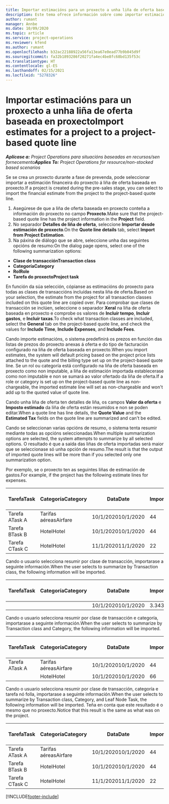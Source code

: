```yaml
---
title: Importar estimacións para un proxecto a unha liña de oferta baseada en proxecto
description: Este tema ofrece información sobre como importar estimacións dun proxecto a unha liña de oferta.
author: rumant
manager: Annbe
ms.date: 10/09/2020
ms.topic: article
ms.service: project-operations
ms.reviewer: kfend
ms.author: rumant
ms.openlocfilehash: b32ac22188922a56fa13ea67e0ead77b9b045d9f
ms.sourcegitcommit: fa32b1893286f20271fa4ec4be8fc68bd135f53c
ms.translationtype: HT
ms.contentlocale: gl-ES
ms.lasthandoff: 02/15/2021
ms.locfileid: "5278326"
---
```

# <a name="import-estimates-for-a-project-to-a-project-based-quote-line"></a><span data-ttu-id="62a4a-103">Importar estimacións para un proxecto a unha liña de oferta baseada en proxecto</span><span class="sxs-lookup"><span data-stu-id="62a4a-103">Import estimates for a project to a project-based quote line</span></span>

<span data-ttu-id="62a4a-104">_**Aplícase a:** Project Operations para situacións baseadas en recursos/sen fornecemento_</span><span class="sxs-lookup"><span data-stu-id="62a4a-104">_**Applies To:** Project Operations for resource/non-stocked based scenarios_</span></span>


<span data-ttu-id="62a4a-105">Se se crea un proxecto durante a fase de prevenda, pode seleccionar importar a estimación financeira do proxecto á liña de oferta baseada en proxecto.</span><span class="sxs-lookup"><span data-stu-id="62a4a-105">If a project is created during the pre-sales stage, you can select to import the financial estimate from the project to the project-based quote line.</span></span>

1. <span data-ttu-id="62a4a-106">Asegúrese de que a liña de oferta baseada en proxecto conteña a información do proxecto no campo **Proxecto**.</span><span class="sxs-lookup"><span data-stu-id="62a4a-106">Make sure that the project-based quote line has the project information in the **Project** field.</span></span>
2. <span data-ttu-id="62a4a-107">No separador **Detalles de liña de oferta**, seleccione **Importar desde estimación de proxecto**.</span><span class="sxs-lookup"><span data-stu-id="62a4a-107">On the **Quote line details** tab, select **Import from Project Estimation**.</span></span>
3. <span data-ttu-id="62a4a-108">Na páxina de diálogo que se abre, seleccione unha das seguintes opcións de resumo:</span><span class="sxs-lookup"><span data-stu-id="62a4a-108">On the dialog page opens, select one of the following summarization options:</span></span>

  - <span data-ttu-id="62a4a-109">**Clase de transacción**</span><span class="sxs-lookup"><span data-stu-id="62a4a-109">**Transaction class**</span></span>
  - <span data-ttu-id="62a4a-110">**Categoría**</span><span class="sxs-lookup"><span data-stu-id="62a4a-110">**Category**</span></span>
  - <span data-ttu-id="62a4a-111">**Rol**</span><span class="sxs-lookup"><span data-stu-id="62a4a-111">**Role**</span></span> 
  - <span data-ttu-id="62a4a-112">**Tarefa do proxecto**</span><span class="sxs-lookup"><span data-stu-id="62a4a-112">**Project task**</span></span>

<span data-ttu-id="62a4a-113">En función da súa selección, cópianse as estimacións do proxecto para todas as clases de transaccións incluídas nesta liña de oferta.</span><span class="sxs-lookup"><span data-stu-id="62a4a-113">Based on your selection, the estimate from the project for all transaction classes included on this quote line are copied over.</span></span> <span data-ttu-id="62a4a-114">Para comprobar que clases de transacción se inclúen, seleccione o separador **Xeral** na liña de oferta baseada en proxecto e comprobe os valores de **Incluír tempo**, **Incluír gastos**, e **Incluír taxas**.</span><span class="sxs-lookup"><span data-stu-id="62a4a-114">To check what transaction classes are included, select the **General** tab on the project-based quote line, and check the values for **Include Time**, **Include Expenses**, and **Include Fees**.</span></span>

<span data-ttu-id="62a4a-115">Cando importe estimacións, o sistema predefinirá os prezos en función das listas de prezos do proxecto anexas á oferta e do tipo de facturación configurado na liña de oferta baseada en proxecto.</span><span class="sxs-lookup"><span data-stu-id="62a4a-115">When you import estimates, the system will default pricing based on the project price lists attached to the quote and the billing type set up on the project-based quote line.</span></span> <span data-ttu-id="62a4a-116">Se un rol ou categoría está configurado na liña de oferta baseada en proxecto como non imputable, a liña de estimación importada establecerase como non imputable e non se sumará ao valor ofertado da liña de oferta.</span><span class="sxs-lookup"><span data-stu-id="62a4a-116">If a role or category is set up on the project-based quote line as non-chargeable, the imported estimate line will set as non-chargeable and won't add up to the quoted value of quote line.</span></span>

<span data-ttu-id="62a4a-117">Cando unha liña de oferta ten detalles de liña, os campos **Valor da oferta** e **Imposto estimado** da liña de oferta están resumidos e non se poden editar.</span><span class="sxs-lookup"><span data-stu-id="62a4a-117">When a quote line has line details, the **Quote Value** and the **Estimated Tax** fields on the quote line are summarized and can't be edited.</span></span>

<span data-ttu-id="62a4a-118">Cando se seleccionan varias opcións de resumo, o sistema tenta resumir mediante todas as opcións seleccionadas.</span><span class="sxs-lookup"><span data-stu-id="62a4a-118">When multiple summarization options are selected, the system attempts to summarize by all selected options.</span></span> <span data-ttu-id="62a4a-119">O resultado é que a saída das liñas de oferta importadas será maior que se seleccionase só unha opción de resumo.</span><span class="sxs-lookup"><span data-stu-id="62a4a-119">The result is that the output of imported quote lines will be more than if you selected only one summarization option.</span></span>

<span data-ttu-id="62a4a-120">Por exemplo, se o proxecto ten as seguintes liñas de estimación de gastos.</span><span class="sxs-lookup"><span data-stu-id="62a4a-120">For example, if the project has the following estimate lines for expenses.</span></span>

| <span data-ttu-id="62a4a-121">Tarefa</span><span class="sxs-lookup"><span data-stu-id="62a4a-121">Task</span></span> | <span data-ttu-id="62a4a-122">Categoría</span><span class="sxs-lookup"><span data-stu-id="62a4a-122">Category</span></span> | <span data-ttu-id="62a4a-123">Data</span><span class="sxs-lookup"><span data-stu-id="62a4a-123">Date</span></span> | <span data-ttu-id="62a4a-124">Importe</span><span class="sxs-lookup"><span data-stu-id="62a4a-124">Quantity</span></span> | <span data-ttu-id="62a4a-125">Prezo por unidade</span><span class="sxs-lookup"><span data-stu-id="62a4a-125">Unit price</span></span> | <span data-ttu-id="62a4a-126">Importe </span><span class="sxs-lookup"><span data-stu-id="62a4a-126">Amount</span></span> |
| --- | --- | --- | --- | --- | --- |
| <span data-ttu-id="62a4a-127">Tarefa A</span><span class="sxs-lookup"><span data-stu-id="62a4a-127">Task A</span></span> | <span data-ttu-id="62a4a-128">Tarifas aéreas</span><span class="sxs-lookup"><span data-stu-id="62a4a-128">Airfare</span></span> | <span data-ttu-id="62a4a-129">10/1/2020</span><span class="sxs-lookup"><span data-stu-id="62a4a-129">10/1/2020</span></span> | <span data-ttu-id="62a4a-130">4</span><span class="sxs-lookup"><span data-stu-id="62a4a-130">4</span></span> | <span data-ttu-id="62a4a-131">400</span><span class="sxs-lookup"><span data-stu-id="62a4a-131">400</span></span> | <span data-ttu-id="62a4a-132">1600</span><span class="sxs-lookup"><span data-stu-id="62a4a-132">1600</span></span> |
| <span data-ttu-id="62a4a-133">Tarefa B</span><span class="sxs-lookup"><span data-stu-id="62a4a-133">Task B</span></span> | <span data-ttu-id="62a4a-134">Hotel</span><span class="sxs-lookup"><span data-stu-id="62a4a-134">Hotel</span></span> | <span data-ttu-id="62a4a-135">10/1/2020</span><span class="sxs-lookup"><span data-stu-id="62a4a-135">10/1/2020</span></span> | <span data-ttu-id="62a4a-136">4</span><span class="sxs-lookup"><span data-stu-id="62a4a-136">4</span></span> | <span data-ttu-id="62a4a-137">200</span><span class="sxs-lookup"><span data-stu-id="62a4a-137">200</span></span> | <span data-ttu-id="62a4a-138">800</span><span class="sxs-lookup"><span data-stu-id="62a4a-138">800</span></span> |
| <span data-ttu-id="62a4a-139">Tarefa C</span><span class="sxs-lookup"><span data-stu-id="62a4a-139">Task C</span></span> | <span data-ttu-id="62a4a-140">Hotel</span><span class="sxs-lookup"><span data-stu-id="62a4a-140">Hotel</span></span> | <span data-ttu-id="62a4a-141">11/1/2020</span><span class="sxs-lookup"><span data-stu-id="62a4a-141">11/1/2020</span></span> | <span data-ttu-id="62a4a-142">2</span><span class="sxs-lookup"><span data-stu-id="62a4a-142">2</span></span> | <span data-ttu-id="62a4a-143">200</span><span class="sxs-lookup"><span data-stu-id="62a4a-143">200</span></span> | <span data-ttu-id="62a4a-144">400</span><span class="sxs-lookup"><span data-stu-id="62a4a-144">400</span></span> |

<span data-ttu-id="62a4a-145">Cando o usuario selecciona resumir por clase de transacción, importarase a seguinte información.</span><span class="sxs-lookup"><span data-stu-id="62a4a-145">When the user selects to summarize by Transaction class, the following information will be imported.</span></span>

| <span data-ttu-id="62a4a-146">Tarefa</span><span class="sxs-lookup"><span data-stu-id="62a4a-146">Task</span></span> | <span data-ttu-id="62a4a-147">Categoría</span><span class="sxs-lookup"><span data-stu-id="62a4a-147">Category</span></span> | <span data-ttu-id="62a4a-148">Data</span><span class="sxs-lookup"><span data-stu-id="62a4a-148">Date</span></span> | <span data-ttu-id="62a4a-149">Importe</span><span class="sxs-lookup"><span data-stu-id="62a4a-149">Quantity</span></span> | <span data-ttu-id="62a4a-150">Prezo por unidade</span><span class="sxs-lookup"><span data-stu-id="62a4a-150">Unit price</span></span> | <span data-ttu-id="62a4a-151">Importe </span><span class="sxs-lookup"><span data-stu-id="62a4a-151">Amount</span></span> |
| --- | --- | --- | --- | --- | --- |
| | | <span data-ttu-id="62a4a-152">10/1/2020</span><span class="sxs-lookup"><span data-stu-id="62a4a-152">10/1/2020</span></span> | <span data-ttu-id="62a4a-153">3.34</span><span class="sxs-lookup"><span data-stu-id="62a4a-153">3.34</span></span> | <span data-ttu-id="62a4a-154">840</span><span class="sxs-lookup"><span data-stu-id="62a4a-154">840</span></span> | <span data-ttu-id="62a4a-155">2800</span><span class="sxs-lookup"><span data-stu-id="62a4a-155">2800</span></span> |

<span data-ttu-id="62a4a-156">Cando o usuario selecciona resumir por clase de transacción e categoría, importarase a seguinte información.</span><span class="sxs-lookup"><span data-stu-id="62a4a-156">When the user selects to summarize by Transaction class and Category, the following information will be imported.</span></span>

| <span data-ttu-id="62a4a-157">Tarefa</span><span class="sxs-lookup"><span data-stu-id="62a4a-157">Task</span></span> | <span data-ttu-id="62a4a-158">Categoría</span><span class="sxs-lookup"><span data-stu-id="62a4a-158">Category</span></span> | <span data-ttu-id="62a4a-159">Data</span><span class="sxs-lookup"><span data-stu-id="62a4a-159">Date</span></span> | <span data-ttu-id="62a4a-160">Importe</span><span class="sxs-lookup"><span data-stu-id="62a4a-160">Quantity</span></span> | <span data-ttu-id="62a4a-161">Prezo por unidade</span><span class="sxs-lookup"><span data-stu-id="62a4a-161">Unit price</span></span> | <span data-ttu-id="62a4a-162">Importe </span><span class="sxs-lookup"><span data-stu-id="62a4a-162">Amount</span></span> |
| --- | --- | --- | --- | --- | --- |
| <span data-ttu-id="62a4a-163">Tarefa A</span><span class="sxs-lookup"><span data-stu-id="62a4a-163">Task A</span></span> | <span data-ttu-id="62a4a-164">Tarifas aéreas</span><span class="sxs-lookup"><span data-stu-id="62a4a-164">Airfare</span></span> | <span data-ttu-id="62a4a-165">10/1/2020</span><span class="sxs-lookup"><span data-stu-id="62a4a-165">10/1/2020</span></span> | <span data-ttu-id="62a4a-166">4</span><span class="sxs-lookup"><span data-stu-id="62a4a-166">4</span></span> | <span data-ttu-id="62a4a-167">400</span><span class="sxs-lookup"><span data-stu-id="62a4a-167">400</span></span> | <span data-ttu-id="62a4a-168">1600</span><span class="sxs-lookup"><span data-stu-id="62a4a-168">1600</span></span> |
| | <span data-ttu-id="62a4a-169">Hotel</span><span class="sxs-lookup"><span data-stu-id="62a4a-169">Hotel</span></span> | <span data-ttu-id="62a4a-170">10/1/2020</span><span class="sxs-lookup"><span data-stu-id="62a4a-170">10/1/2020</span></span> | <span data-ttu-id="62a4a-171">6</span><span class="sxs-lookup"><span data-stu-id="62a4a-171">6</span></span> | <span data-ttu-id="62a4a-172">200</span><span class="sxs-lookup"><span data-stu-id="62a4a-172">200</span></span> | <span data-ttu-id="62a4a-173">1200</span><span class="sxs-lookup"><span data-stu-id="62a4a-173">1200</span></span> |

<span data-ttu-id="62a4a-174">Cando o usuario selecciona resumir por clase de transacción, categoría e tarefa nó folla, importarase a seguinte información.</span><span class="sxs-lookup"><span data-stu-id="62a4a-174">When the user selects to summarize by Transaction class, Category, and Leaf Node Task, the following information will be imported.</span></span> <span data-ttu-id="62a4a-175">Teña en conta que este resultado é o mesmo que no proxecto.</span><span class="sxs-lookup"><span data-stu-id="62a4a-175">Notice that this result is the same as what was on the project.</span></span>

| <span data-ttu-id="62a4a-176">Tarefa</span><span class="sxs-lookup"><span data-stu-id="62a4a-176">Task</span></span> | <span data-ttu-id="62a4a-177">Categoría</span><span class="sxs-lookup"><span data-stu-id="62a4a-177">Category</span></span> | <span data-ttu-id="62a4a-178">Data</span><span class="sxs-lookup"><span data-stu-id="62a4a-178">Date</span></span> | <span data-ttu-id="62a4a-179">Importe</span><span class="sxs-lookup"><span data-stu-id="62a4a-179">Quantity</span></span> | <span data-ttu-id="62a4a-180">Prezo por unidade</span><span class="sxs-lookup"><span data-stu-id="62a4a-180">Unit price</span></span> | <span data-ttu-id="62a4a-181">Importe </span><span class="sxs-lookup"><span data-stu-id="62a4a-181">Amount</span></span> |
| --- | --- | --- | --- | --- | --- |
| <span data-ttu-id="62a4a-182">Tarefa A</span><span class="sxs-lookup"><span data-stu-id="62a4a-182">Task A</span></span> | <span data-ttu-id="62a4a-183">Tarifas aéreas</span><span class="sxs-lookup"><span data-stu-id="62a4a-183">Airfare</span></span> | <span data-ttu-id="62a4a-184">10/1/2020</span><span class="sxs-lookup"><span data-stu-id="62a4a-184">10/1/2020</span></span> | <span data-ttu-id="62a4a-185">4</span><span class="sxs-lookup"><span data-stu-id="62a4a-185">4</span></span> | <span data-ttu-id="62a4a-186">400</span><span class="sxs-lookup"><span data-stu-id="62a4a-186">400</span></span> | <span data-ttu-id="62a4a-187">1600</span><span class="sxs-lookup"><span data-stu-id="62a4a-187">1600</span></span> |
| <span data-ttu-id="62a4a-188">Tarefa B</span><span class="sxs-lookup"><span data-stu-id="62a4a-188">Task B</span></span> | <span data-ttu-id="62a4a-189">Hotel</span><span class="sxs-lookup"><span data-stu-id="62a4a-189">Hotel</span></span> | <span data-ttu-id="62a4a-190">10/1/2020</span><span class="sxs-lookup"><span data-stu-id="62a4a-190">10/1/2020</span></span> | <span data-ttu-id="62a4a-191">4</span><span class="sxs-lookup"><span data-stu-id="62a4a-191">4</span></span> | <span data-ttu-id="62a4a-192">200</span><span class="sxs-lookup"><span data-stu-id="62a4a-192">200</span></span> | <span data-ttu-id="62a4a-193">800</span><span class="sxs-lookup"><span data-stu-id="62a4a-193">800</span></span> |
| <span data-ttu-id="62a4a-194">Tarefa C</span><span class="sxs-lookup"><span data-stu-id="62a4a-194">Task C</span></span> | <span data-ttu-id="62a4a-195">Hotel</span><span class="sxs-lookup"><span data-stu-id="62a4a-195">Hotel</span></span> | <span data-ttu-id="62a4a-196">11/1/2020</span><span class="sxs-lookup"><span data-stu-id="62a4a-196">11/1/2020</span></span> | <span data-ttu-id="62a4a-197">2</span><span class="sxs-lookup"><span data-stu-id="62a4a-197">2</span></span> | <span data-ttu-id="62a4a-198">200</span><span class="sxs-lookup"><span data-stu-id="62a4a-198">200</span></span> | <span data-ttu-id="62a4a-199">400</span><span class="sxs-lookup"><span data-stu-id="62a4a-199">400</span></span> |


[!INCLUDE[footer-include](../includes/footer-banner.md)]